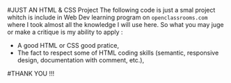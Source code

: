 #JUST AN HTML & CSS Project
The following code is just a smal project whitch is include in Web Dev learning program on <code>openclassrooms.com</code> where I took almost all the knowledge I will use here.
So what you may juge or make a critique is my ability to apply :
- A good HTML or CSS good pratice,
- The fact to respect some of HTML coding skills (semantic, responsive design, documentation with comment, etc.),


#THANK YOU !!!